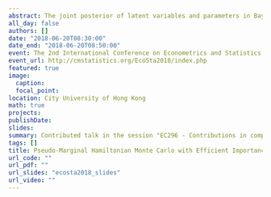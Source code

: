 ```yaml
---
abstract: The joint posterior of latent variables and parameters in Bayesian hierarchical models often has a strong nonlinear dependence structure, thus making it a challenging target for standard Markov-chain Monte-Carlo methods. Pseudo-marginal methods aim at effectively exploring such target distributions, by marginalizing the latent variables using Monte-Carlo integration and directly targeting the marginal posterior of the parameters. We follow this approach and propose a generic pseudo-marginal algorithm for efficiently simulating from the posterior of the parameters. It combines efficient importance sampling, for accurately marginalizing the latent variables, with the recently developed pseudo-marginal Hamiltonian Monte Carlo approach. We illustrate our algorithm in applications to dynamic state space models, where it shows a very high simulation efficiency even in challenging scenarios with complex dependence structures.
all_day: false
authors: []
date: "2018-06-20T08:30:00"
date_end: "2018-06-20T08:50:00"
event: The 2nd International Conference on Econometrics and Statistics (EcoSta 2018)
event_url: http://cmstatistics.org/EcoSta2018/index.php
featured: true
image:
  caption:
  focal_point:
location: City University of Hong Kong
math: true
projects:
publishDate:
slides: 
summary: Contributed talk in the session "EC296 - Contributions in computational and numerical methods"
tags: []
title: Pseudo-Marginal Hamiltonian Monte Carlo with Efficient Importance Sampling
url_code: ""
url_pdf: ""
url_slides: "ecosta2018_slides"
url_video: ""
---
```

